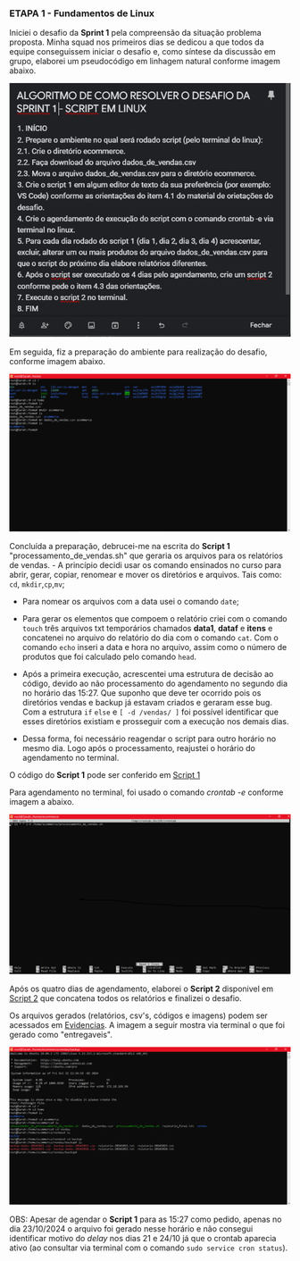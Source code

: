 
### ETAPA 1 - Fundamentos de Linux 
Iniciei o desafio da **Sprint 1** pela compreensão da situação problema proposta.  Minha squad nos primeiros dias se dedicou a que todos da equipe conseguissem  iniciar o desafio e, como síntese da discussão em grupo, elaborei um pseudocódigo em linhagem natural conforme imagem abaixo. 

![Evidencia 1](../Evidencias/pseudocodigo.png)

Em seguida, fiz a preparação do ambiente para realização do desafio, conforme imagem abaixo.  

![Evidencia 2](../Evidencias/preparacao.png)

Concluída a preparação, debrucei-me na escrita do **Script 1** "processamento_de_vendas.sh" que geraria os arquivos para os relatórios de vendas.  - A princípio decidi usar os comando ensinados no curso para abrir, gerar, copiar, renomear e mover os diretórios e arquivos. Tais como: `cd`, `mkdir`,`cp`,`mv`;

- Para nomear os arquivos com a data usei o comando `date`;

- Para gerar os elementos que compoem o relatório criei com o comando `touch` três arquivos txt temporários chamados **data1**, **dataf** e **itens** e concatenei no arquivo do relatório do dia com o comando `cat`. Com o comando `echo` inseri a data e hora no arquivo, assim como o número de produtos que foi calculado pelo comando `head`.

 - Após a primeira execução, acrescentei uma estrutura de decisão ao código, devido ao não processamento do agendamento no segundo dia no horário das 15:27.  Que suponho que deve ter ocorrido pois os diretórios vendas e backup já estavam criados e geraram esse bug. Com a estrutura `if` `else` e `[ -d /vendas/ ]` foi possível identificar que esses diretórios existiam e prosseguir com a execução nos demais dias.

 - Dessa forma, foi necessário reagendar o script para outro horário no mesmo dia.  Logo após o processamento, reajustei o horário do agendamento no terminal. 

O código do **Script 1** pode ser conferido em [Script 1](../Evidencias/processamento_de_vendas.sh)

Para agendamento no terminal, foi usado o comando *crontab -e* conforme imagem a abaixo.

![Evidencia 3](../Evidencias/crontabe.png)

Após os quatro dias de agendamento, elaborei o **Script 2** disponivel em [Script 2](../Evidencias/consolidador_de_processamento_de_vendas.sh) que concatena todos os relatórios e finalizei o desafio.  

Os arquivos gerados (relatórios, csv's, códigos e imagens) podem ser acessados em [Evidencias](../Evidencias/).  A imagem a seguir mostra via terminal o que foi gerado como "entregaveis".

![Evidencia 4](../Evidencias/resultados_desafio.png)

OBS: Apesar de agendar o **Script 1** para as 15:27 como pedido, apenas no dia 23/10/2024  o arquivo foi gerado nesse horário e não consegui identificar motivo do *delay* nos dias 21 e 24/10 já que o crontab aparecia ativo (ao consultar via terminal com o comando `sudo service cron status`). 